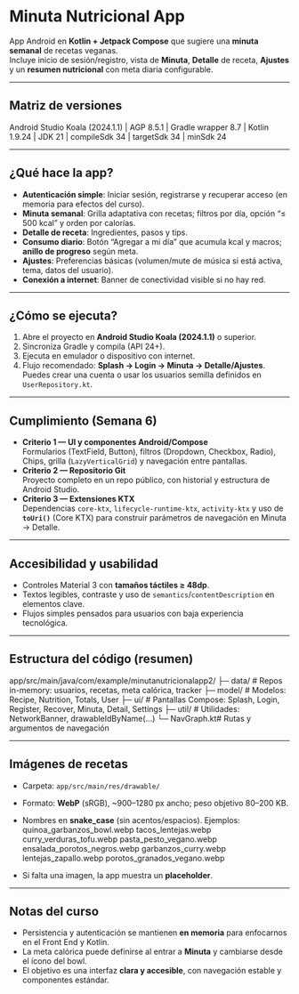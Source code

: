 # Minuta Nutricional App

App Android en **Kotlin + Jetpack Compose** que sugiere una **minuta semanal** de recetas veganas.  
Incluye inicio de sesión/registro, vista de **Minuta**, **Detalle** de receta, **Ajustes** y un **resumen nutricional** con meta diaria configurable.

---

## Matriz de versiones
Android Studio Koala (2024.1.1) | AGP 8.5.1 | Gradle wrapper 8.7 | Kotlin 1.9.24 | JDK 21 | compileSdk 34 | targetSdk 34 | minSdk 24

---

## ¿Qué hace la app?
- **Autenticación simple**: Iniciar sesión, registrarse y recuperar acceso (en memoria para efectos del curso).
- **Minuta semanal**: Grilla adaptativa con recetas; filtros por día, opción “≤ 500 kcal” y orden por calorías.
- **Detalle de receta**: Ingredientes, pasos y tips.
- **Consumo diario**: Botón “Agregar a mi día” que acumula kcal y macros; **anillo de progreso** según meta.
- **Ajustes**: Preferencias básicas (volumen/mute de música si está activa, tema, datos del usuario).
- **Conexión a internet**: Banner de conectividad visible si no hay red.

---

## ¿Cómo se ejecuta?
1. Abre el proyecto en **Android Studio Koala (2024.1.1)** o superior.
2. Sincroniza Gradle y compila (API 24+).
3. Ejecuta en emulador o dispositivo con internet.
4. Flujo recomendado: **Splash → Login → Minuta → Detalle/Ajustes**.  
   Puedes crear una cuenta o usar los usuarios semilla definidos en `UserRepository.kt`.

---

## Cumplimiento (Semana 6)
- **Criterio 1 — UI y componentes Android/Compose**  
  Formularios (TextField, Button), filtros (Dropdown, Checkbox, Radio), Chips, grilla (`LazyVerticalGrid`) y navegación entre pantallas.
- **Criterio 2 — Repositorio Git**  
  Proyecto completo en un repo público, con historial y estructura de Android Studio.
- **Criterio 3 — Extensiones KTX**  
  Dependencias `core-ktx`, `lifecycle-runtime-ktx`, `activity-ktx` y uso de **`toUri()`** (Core KTX) para construir parámetros de navegación en Minuta → Detalle.

---

## Accesibilidad y usabilidad
- Controles Material 3 con **tamaños táctiles ≥ 48dp**.
- Textos legibles, contraste y uso de `semantics`/`contentDescription` en elementos clave.
- Flujos simples pensados para usuarios con baja experiencia tecnológica.

---

## Estructura del código (resumen)
app/src/main/java/com/example/minutanutricionalapp2/
├─ data/ # Repos in-memory: usuarios, recetas, meta calórica, tracker
├─ model/ # Modelos: Recipe, Nutrition, Totals, User
├─ ui/ # Pantallas Compose: Splash, Login, Register, Recover, Minuta, Detail, Settings
├─ util/ # Utilidades: NetworkBanner, drawableIdByName(...)
└─ NavGraph.kt# Rutas y argumentos de navegación


---

## Imágenes de recetas
- Carpeta: `app/src/main/res/drawable/`
- Formato: **WebP** (sRGB), ~900–1280 px ancho; peso objetivo 80–200 KB.
- Nombres en **snake_case** (sin acentos/espacios). Ejemplos:
quinoa_garbanzos_bowl.webp
tacos_lentejas.webp
curry_verduras_tofu.webp
pasta_pesto_vegano.webp
ensalada_porotos_negros.webp
garbanzos_curry.webp
lentejas_zapallo.webp
porotos_granados_vegano.webp


- Si falta una imagen, la app muestra un **placeholder**.

---

## Notas del curso
- Persistencia y autenticación se mantienen **en memoria** para enfocarnos en el Front End y Kotlin.
- La meta calórica puede definirse al entrar a **Minuta** y cambiarse desde el ícono del bowl.
- El objetivo es una interfaz **clara y accesible**, con navegación estable y componentes estándar.
